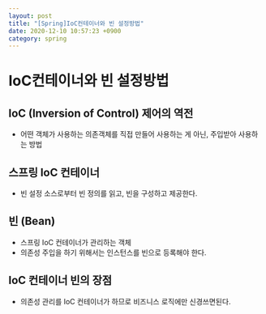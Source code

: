 ```yaml
---
layout: post
title: "[Spring]IoC컨테이너와 빈 설정방법"
date: 2020-12-10 10:57:23 +0900
category: spring
---
```


# IoC컨테이너와 빈 설정방법

## IoC (Inversion of Control) 제어의 역전
* 어떤 객체가 사용하는 의존객체를 직접 만들어 사용하는 게 아닌, 주입받아 사용하는 방법


## 스프링 IoC 컨테이너
* 빈 설정 소스로부터 빈 정의를 읽고, 빈을 구성하고 제공한다. 


## 빈 (Bean)
* 스프링 IoC 컨테이너가 관리하는 객체
* 의존성 주입을 하기 위해서는 인스턴스를 빈으로 등록해야 한다. 


## IoC 컨테이너 빈의 장점
* 의존성 관리를 IoC 컨테이너가 하므로 비즈니스 로직에만 신경쓰면된다. 


